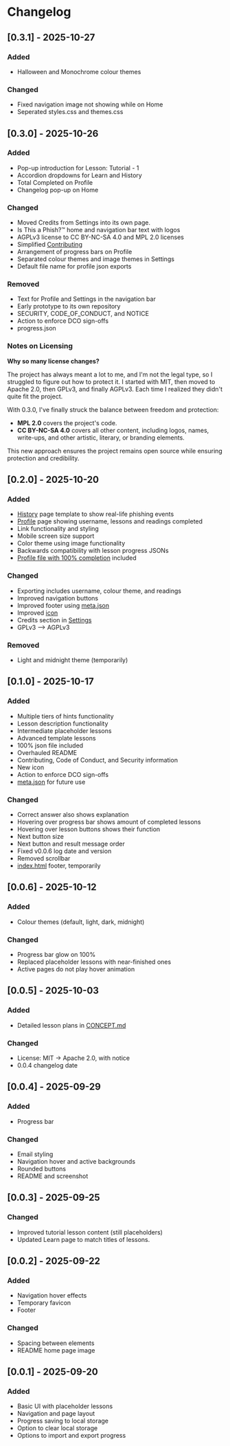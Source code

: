 # Changelog

## [0.3.1] - 2025-10-27

### Added

* Halloween and Monochrome colour themes

### Changed

* Fixed navigation image not showing while on Home
* Seperated styles.css and themes.css

## [0.3.0] - 2025-10-26

### Added

* Pop-up introduction for Lesson: Tutorial - 1
* Accordion dropdowns for Learn and History
* Total Completed on Profile
* Changelog pop-up on Home

### Changed

* Moved Credits from Settings into its own page.
* Is This a Phish?™ home and navigation bar text with logos
* AGPLv3 license to CC BY-NC-SA 4.0 and MPL 2.0 licenses
* Simplified [Contributing](/CONTRIBUTING.md)
* Arrangement of progress bars on Profile
* Separated colour themes and image themes in Settings
* Default file name for profile json exports

### Removed

* Text for Profile and Settings in the navigation bar
* Early prototype to its own repository
* SECURITY, CODE_OF_CONDUCT, and NOTICE
* Action to enforce DCO sign-offs
* progress.json

### Notes on Licensing

**Why so many license changes?**

The project has always meant a lot to me, and I'm not the legal type, so I struggled to figure out how to protect it. I started with MIT, then moved to Apache 2.0, then GPLv3, and finally AGPLv3. Each time I realized they didn't quite fit the project.

With 0.3.0, I've finally struck the balance between freedom and protection:

* **MPL 2.0** covers the project's code.
* **CC BY-NC-SA 4.0** covers all other content, including logos, names, write-ups, and other artistic, literary, or branding elements.

This new approach ensures the project remains open source while ensuring protection and credibility.

## [0.2.0] - 2025-10-20

### Added

* [History](/app/history.html) page template to show real-life phishing events
* [Profile](/app/profile.html) page showing username, lessons and readings completed
* Link functionality and styling
* Mobile screen size support
* Color theme using image functionality
* Backwards compatibility with lesson progress JSONs
* [Profile file with 100% completion](/profile.json) included

### Changed

* Exporting includes username, colour theme, and readings 
* Improved navigation buttons
* Improved footer using [meta.json](/app/meta.json)
* Improved [icon](/assets/icon_v2.png)
* Credits section in [Settings](/app/settings.html)
* GPLv3 --> AGPLv3

### Removed

* Light and midnight theme (temporarily)

## [0.1.0] - 2025-10-17

### Added

* Multiple tiers of hints functionality
* Lesson description functionality
* Intermediate placeholder lessons
* Advanced template lessons
* 100% json file included
* Overhauled README
* Contributing, Code of Conduct, and Security information
* New icon
* Action to enforce DCO sign-offs
* [meta.json](/app/meta.json) for future use

### Changed

* Correct answer also shows explanation
* Hovering over progress bar shows amount of completed lessons
* Hovering over lesson buttons shows their function
* Next button size
* Next button and result message order 
* Fixed v0.0.6 log date and version
* Removed scrollbar
* [index.html](/index.html) footer, temporarily

## [0.0.6] - 2025-10-12

### Added

* Colour themes (default, light, dark, midnight)

### Changed

* Progress bar glow on 100%
* Replaced placeholder lessons with near-finished ones
* Active pages do not play hover animation

## [0.0.5] - 2025-10-03

### Added

* Detailed lesson plans in [CONCEPT.md](/CONCEPT.md)

### Changed

* License: MIT -> Apache 2.0, with notice
* 0.0.4 changelog date

## [0.0.4] - 2025-09-29

### Added

* Progress bar

### Changed

* Email styling
* Navigation hover and active backgrounds
* Rounded buttons
* README and screenshot

## [0.0.3] - 2025-09-25

### Changed

* Improved tutorial lesson content (still placeholders)
* Updated Learn page to match titles of lessons.

## [0.0.2] - 2025-09-22

### Added

* Navigation hover effects
* Temporary favicon
* Footer

### Changed

* Spacing between elements
* README home page image

## [0.0.1] - 2025-09-20

### Added

* Basic UI with placeholder lessons
* Navigation and page layout
* Progress saving to local storage
* Option to clear local storage
* Options to import and export progress